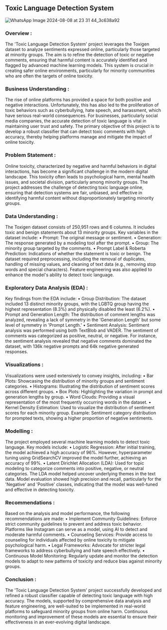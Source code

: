 

## Toxic Language Detection System

![WhatsApp Image 2024-08-08 at 23 31 44_3c638a92](https://github.com/user-attachments/assets/1c186f77-4d62-491c-8379-9e5ccda97b32)

 ### Overview :
 The 'Toxic Language Detection System' project leverages the Toxigen dataset to analyze sentiments expressed online, particularly those targeted at minority groups. The aim is to refine the detection of toxic or negative comments, ensuring that harmful content is accurately identified and flagged by advanced machine learning models. This system is crucial in creating safer online environments, particularly for minority communities who are often the targets of online toxicity.
 
### Business Understanding :
The rise of online platforms has provided a space for both positive and negative interactions. Unfortunately, this has also led to the proliferation of toxic behaviors such as cyberbullying, hate speech, and harassment, which have serious real-world consequences. For businesses, particularly social media companies, the accurate detection of toxic language is vital in maintaining user trust and safety. The primary objective of this project is to develop a robust classifier that can detect toxic comments with high accuracy, thereby helping platforms manage and mitigate the impact of online toxicity.

### Problem Statement :
Online toxicity, characterized by negative and harmful behaviors in digital interactions, has become a significant challenge in the modern digital landscape. This toxicity often leads to psychological harm, mental health issues, and societal division, particularly among minority groups. The project addresses the challenge of detecting toxic language online, ensuring that detection systems are fair, unbiased, and effective in identifying harmful content without disproportionately targeting minority groups.

### Data Understanding :
The Toxigen dataset consists of 250,951 rows and 6 columns. It includes toxic and benign statements about 13 minority groups. Key variables in the dataset include:
 • Prompt: The original message or sentiment.
 • Generation: The response generated by a modeling tool after the prompt.
 • Group: The minority group targeted by the comments.
 • Prompt Label & Roberta Prediction: Indications of whether the statement is toxic or benign.
The dataset required preprocessing, including the removal of duplicates, handling of missing values, and cleaning of text data (e.g., removing stop words and special characters). Feature engineering was also applied to enhance the model's ability to detect toxic language.

### Exploratory Data Analysis (EDA) :
Key findings from the EDA include:
• Group Distribution: The dataset included 13 distinct minority groups, with the LGBTQ group having the highest representation (8.3%) and physically disabled the least (6.2%).
• Prompt and Generation Length: The distribution of comment lengths was analyzed, revealing a lack of symmetry in the 'Generation Length' but some level of symmetry in 'Prompt Length.'
• Sentiment Analysis: Sentiment analysis was performed using both TextBlob and VADER. The sentiment of comments was categorized as positive, neutral, or negative. For instance, the sentiment analysis revealed that negative comments dominated the dataset, with 136k negative prompts and 64k negative generated responses.

### Visualizations :
Visualizations were used extensively to convey insights, including:
• Bar Plots: Showcasing the distribution of minority groups and sentiment categories.
• Histograms: Illustrating the distribution of sentiment scores across different groups.
• Box Plots: Highlighting the variation in prompt and generation lengths by group.
• Word Clouds: Providing a visual representation of the most frequently occurring words in the dataset.
• Kernel Density Estimation: Used to visualize the distribution of sentiment scores for each minority group.
Example: Sentiment category distribution for prompted texts, showing a higher proportion of negative sentiments.

### Modelling :
The project employed several machine learning models to detect toxic language. Key models include:
• Logistic Regression: After initial training, the model achieved a high accuracy of 96%. However, hyperparameter tuning using GridSearchCV improved the model further, achieving an accuracy of 99%.
• Latent Dirichlet Allocation (LDA): Used for topic modeling to categorize comments into positive, negative, or neutral categories. The LDA model helped uncover underlying themes in the text data.
Model evaluation showed high precision and recall, particularly for the 'Negative' and 'Positive' classes, indicating that the model was well-tuned and effective in detecting toxicity.

### Recommendations :
Based on the analysis and model performance, the following recommendations are made:
• Implement Community Guidelines: Enforce strict community guidelines to prevent and address toxic behavior. Platforms like Instagram can serve as a model, using AI to detect and moderate harmful comments.
• Counseling Services: Provide access to counseling for individuals affected by online toxicity to mitigate psychological harm.
• Legal Frameworks: Advocate for stricter legal frameworks to address cyberbullying and hate speech effectively.
• Continuous Model Monitoring: Regularly update and monitor the detection models to adapt to new patterns of toxicity and reduce bias against minority groups.

### Conclusion :
The 'Toxic Language Detection System' project successfully developed and refined a robust classifier capable of detecting toxic language with high accuracy. The models, supported by comprehensive data analysis and feature engineering, are well-suited to be implemented in real-world platforms to safeguard minority groups from online harm. Continuous monitoring and improvement of these models are essential to ensure their effectiveness in an ever-evolving digital landscape.
